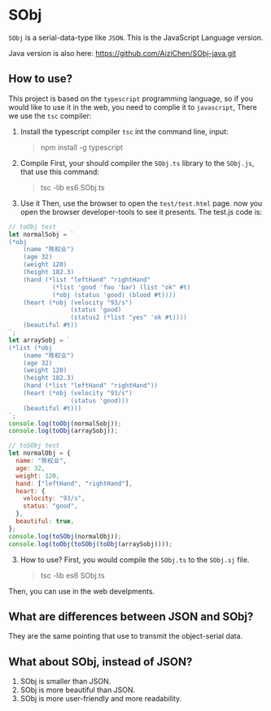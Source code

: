 # SObj

`SObj` is a serial-data-type like `JSON`.
This is the JavaScript Language version.

Java version is also here: https://github.com/AiziChen/SObj-java.git

## How to use?

This project is based on the `typescript` programming language, so if you would like to use it in the web, you need to complie it to `javascript`, There we use the `tsc` compiler:

1. Install the typescript compiler `tsc`
   int the command line, input:

   > npm install -g typescript

2. Compile
   First, your should compiler the `SObj.ts` library to the `SObj.js`, that use this command:

   > tsc -lib es6 SObj.ts

3. Use it
   Then, use the browser to open the `test/test.html` page. now you open the browser developer-tools to see it presents.
   The test.js code is:

```javascript
// toObj test
let normalSobj = `
(*obj
    (name "陈权业")
    (age 32)
    (weight 120)
    (height 182.3)
    (hand (*list "leftHand" "rightHand"
            (*list 'good 'foo 'bar) (list "ok" #t)
            (*obj (status 'good) (blood #t))))
    (heart (*obj (velocity "93/s")
                 (status 'good)
                 (status2 (*list "yes" 'ok #t))))
    (beautiful #t))
`;
let arraySobj = `
(*list (*obj
    (name "陈权业")
    (age 32)
    (weight 120)
    (height 182.3)
    (hand (*list "leftHand" "rightHand"))
    (heart (*obj (velocity "93/s")
                 (status 'good)))
    (beautiful #t)))
`;
console.log(toObj(normalSobj));
console.log(toObj(arraySobj));

// toSObj test
let normalObj = {
  name: "陈权业",
  age: 32,
  weight: 120,
  hand: ["leftHand", "rightHand"],
  heart: {
    velocity: "93/s",
    status: "good",
  },
  beautiful: true,
};
console.log(toSObj(normalObj));
console.log(toObj(toSObj(toObj(arraySobj))));
```

3. How to use?
   First, you would compile the `SObj.ts` to the `SObj.sj` file.
   > tsc -lib es6 SObj.ts

Then, you can use in the web develpments.

## What are differences between JSON and SObj?

They are the same pointing that use to transmit the object-serial data.

## What about SObj, instead of JSON?

1. SObj is smaller than JSON.
2. SObj is more beautiful than JSON.
3. SObj is more user-friendly and more readability.
